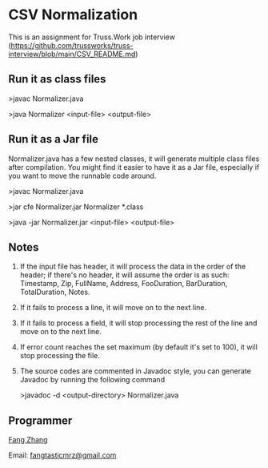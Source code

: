 # CSV Normalization
This is an assignment for Truss.Work job interview (https://github.com/trussworks/truss-interview/blob/main/CSV_README.md)

## Run it as class files
\>javac Normalizer.java

\>java Normalizer \<input-file\> \<output-file\>

## Run it as a Jar file
Normalizer.java has a few nested classes, it will generate multiple class files after compilation. You might find it easier to have it as a Jar file, especially if you want to move the runnable code around. 

\>javac Normalizer.java

\>jar cfe Normalizer.jar Normalizer *.class

\>java -jar Normalizer.jar \<input-file\> \<output-file\>

## Notes
1. If the input file has header, it will process the data in the order of the header; if there's no header, it will assume the order is as such: Timestamp, Zip, FullName, Address, FooDuration, BarDuration, TotalDuration, Notes.
2. If it fails to process a line, it will move on to the next line.
3. If it fails to process a field, it will stop processing the rest of the line and move on to the next line.
4. If error count reaches the set maximum (by default it's set to 100), it will stop processing the file.
5. The source codes are commented in Javadoc style, you can generate Javadoc by running the following command

   \>javadoc -d \<output-directory> Normalizer.java
   
## Programmer
[Fang Zhang](https://www.linkedin.com/in/fangtasticmrz/)

Email: fangtasticmrz@gmail.com
